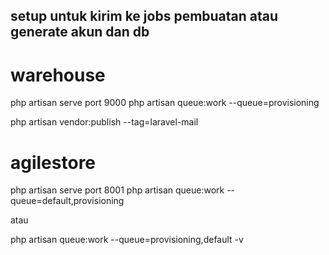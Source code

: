 ## setup untuk kirim ke jobs pembuatan atau generate akun dan db

# warehouse
php artisan serve port 9000
php artisan queue:work --queue=provisioning

php artisan vendor:publish --tag=laravel-mail

# agilestore
php artisan serve port 8001
php artisan queue:work --queue=default,provisioning

atau

php artisan queue:work --queue=provisioning,default -v
